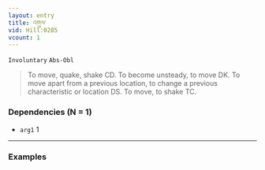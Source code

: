 ```yaml
---
layout: entry
title: འགུལ་
vid: Hill:0285
vcount: 1
---
```

`Involuntary` `Abs-Obl`
> To move, quake, shake CD\.
 To become unsteady, to move DK\.
 To move apart from a previous location, to change a previous characteristic or location DS\.
 To move, to shake TC\.

### Dependencies (N = 1)
* `arg1` 1

---

### Examples



